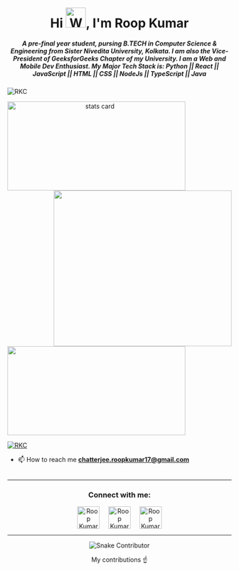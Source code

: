 <h1 align="center">Hi <img src="https://raw.githubusercontent.com/nixin72/nixin72/master/wave.gif" 
         alt="Waving hand animated gif"
         height="45"
         width="45" />, I'm Roop Kumar</h1>
<h5 align="center">
A pre-final year student, pursing B.TECH in Computer Science & Engineering from Sister Nivedita University, Kolkata. I am also the Vice-President of GeeksforGeeks Chapter of my University. I am a Web and Mobile Dev Enthusiast. 
My Major Tech Stack is: Python || React || JavaScript || HTML || CSS || NodeJs || TypeScript || Java
</h5>
<p align="left"> <img src="https://komarev.com/ghpvc/?username=Roop1701&label=Profile%20views&color=0e75b6&style=for-the-badge" alt="RKC" /> </p>
<p>
 <a align= "center" href="https://github.com/Roop1701">
<img alt= "stats card" height="200px" width="400" src="">
<img align="right" height="350" width="400" src="https://i.giphy.com/media/qgQUggAC3Pfv687qPC/giphy.webp" /> </a>
</p>
<img height="200px" width="400" src="https://github-readme-stats.vercel.app/api?username=Roop1701&count_private=true&theme=radical&show_icons=true" />

<p align="left"> <a href="https://twitter.com/roop_chatterjee" target="_blank"><img src="https://img.shields.io/twitter/follow/roop_chatterjee?logo=twitter&style=for-the-badge" alt="RKC" /></a>
</p>

- 📫 How to reach me **chatterjee.roopkumar17@gmail.com**
<br><br>
<hr>

<h3 align="center">Connect with me:</h3>
<p align="center">
<a href="https://twitter.com/roop_chatterjee" target="_blank"><img align="center" src="https://img.icons8.com/cute-clipart/64/000000/twitter.png" alt="Roop Kumar Chatterjee" height="50" width="50" /></a> &nbsp;&nbsp;&nbsp;
<a href="https://www.linkedin.com/in/roop-kumar-chatterjee-110a53181/" target="_blank"><img align="center" src="https://img.icons8.com/cute-clipart/64/000000/linkedin.png" alt="Roop Kumar Chatterjee" height="50" width="50" /></a>&nbsp;&nbsp;&nbsp;&nbsp;
<a href="https://www.instagram.com/roopkumarchatterjee/" target="_blank"><img align="center" src="https://img.icons8.com/cute-clipart/64/000000/instagram-new.png" alt="Roop Kumar Chatterjee" height="50" width="50" /></a>
</p>

<hr>

 <p align="center">
  <img src="https://github.com/Roop1701/Roop1701/blob/output/github-contribution-grid-snake.gif" alt="Snake Contributor"></center>
</p>
<p align="center">
         My contributions ☝️
</p>
